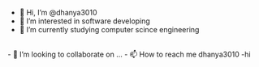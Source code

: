 - 👋 Hi, I’m @dhanya3010
- 👀 I’m interested in software developing
- 🌱 I’m currently studying computer scince engineering
<br>
- 💞️ I’m looking to collaborate on ...
- 📫 How to reach me dhanya3010
-hi<br>
  

<!---
dhanya3010/dhanya3010 is a ✨ special ✨ repository because its `README.md` (this file) appears on your GitHub profile.
You can click the Preview link to take a look at your changes.
--->
